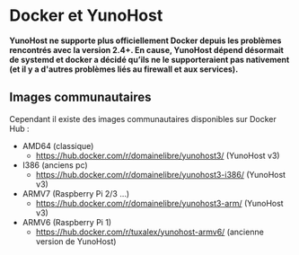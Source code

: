 # Docker et YunoHost

<div class="alert alert-danger">
<b>
YunoHost ne supporte plus officiellement Docker depuis les problèmes rencontrés avec la version 2.4+.
En cause, YunoHost dépend désormait de systemd et docker a décidé qu’ils ne le
supporteraient pas nativement (et il y a d'autres problèmes liés au firewall et aux
services).
</b>
</div>

## Images communautaires

Cependant il existe des images communautaires disponibles sur Docker Hub :

  * AMD64 (classique)
    * https://hub.docker.com/r/domainelibre/yunohost3/ (YunoHost v3)
  * I386 (anciens pc)
    * https://hub.docker.com/r/domainelibre/yunohost3-i386/ (YunoHost v3)
  * ARMV7 (Raspberry Pi 2/3 ...)
    * https://hub.docker.com/r/domainelibre/yunohost3-arm/ (YunoHost v3)
  * ARMV6 (Raspberry Pi 1)
    * https://hub.docker.com/r/tuxalex/yunohost-armv6/ (ancienne version de YunoHost)
